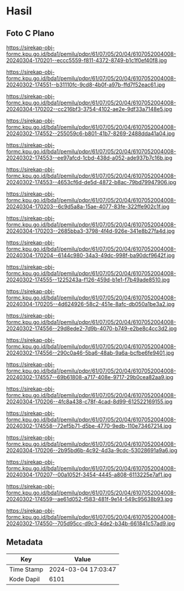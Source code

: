 # Hasil

## Foto C Plano

https://sirekap-obj-formc.kpu.go.id/bda1/pemilu/pdpr/61/07/05/20/04/6107052004008-20240304-170201--eccc5559-f811-4372-8749-b1c1f0ef40f8.jpg

https://sirekap-obj-formc.kpu.go.id/bda1/pemilu/pdpr/61/07/05/20/04/6107052004008-20240302-174551--b31110fc-9cd8-4b0f-a97b-ffd7f52eac61.jpg

https://sirekap-obj-formc.kpu.go.id/bda1/pemilu/pdpr/61/07/05/20/04/6107052004008-20240304-170202--cc216bf3-3754-4102-ae2e-9df33a7148e5.jpg

https://sirekap-obj-formc.kpu.go.id/bda1/pemilu/pdpr/61/07/05/20/04/6107052004008-20240302-174552--255059c6-b801-41b7-8269-2488dda41a04.jpg

https://sirekap-obj-formc.kpu.go.id/bda1/pemilu/pdpr/61/07/05/20/04/6107052004008-20240302-174553--ee97afcd-1cbd-438d-a052-ade937b7c16b.jpg

https://sirekap-obj-formc.kpu.go.id/bda1/pemilu/pdpr/61/07/05/20/04/6107052004008-20240302-174553--4653cf6d-de5d-4872-b8ac-79bd79947906.jpg

https://sirekap-obj-formc.kpu.go.id/bda1/pemilu/pdpr/61/07/05/20/04/6107052004008-20240304-170203--6c9d5a8a-15ae-4077-83fe-322ffe902c1f.jpg

https://sirekap-obj-formc.kpu.go.id/bda1/pemilu/pdpr/61/07/05/20/04/6107052004008-20240304-170203--2685bba3-3798-4f4d-926e-341e8b27fa4d.jpg

https://sirekap-obj-formc.kpu.go.id/bda1/pemilu/pdpr/61/07/05/20/04/6107052004008-20240304-170204--6144c980-34a3-49dc-998f-ba90dcf9642f.jpg

https://sirekap-obj-formc.kpu.go.id/bda1/pemilu/pdpr/61/07/05/20/04/6107052004008-20240302-174555--1225243a-f126-459d-b1e1-f7b49ade8510.jpg

https://sirekap-obj-formc.kpu.go.id/bda1/pemilu/pdpr/61/07/05/20/04/6107052004008-20240304-170205--4d624926-58c2-451e-8afc-db050a1be3a2.jpg

https://sirekap-obj-formc.kpu.go.id/bda1/pemilu/pdpr/61/07/05/20/04/6107052004008-20240302-174556--29d8ede2-7d9b-4070-b749-e2be8c4cc3d2.jpg

https://sirekap-obj-formc.kpu.go.id/bda1/pemilu/pdpr/61/07/05/20/04/6107052004008-20240302-174556--290c0a46-5ba6-48ab-9a6a-bcfbe6fe9401.jpg

https://sirekap-obj-formc.kpu.go.id/bda1/pemilu/pdpr/61/07/05/20/04/6107052004008-20240302-174557--69b61808-a717-408e-9717-29b0cea82aa9.jpg

https://sirekap-obj-formc.kpu.go.id/bda1/pemilu/pdpr/61/07/05/20/04/6107052004008-20240304-170206--4fc8a438-c78f-4cad-8d99-612522169155.jpg

https://sirekap-obj-formc.kpu.go.id/bda1/pemilu/pdpr/61/07/05/20/04/6107052004008-20240302-174558--72ef5b71-d5be-4770-9edb-110e73467214.jpg

https://sirekap-obj-formc.kpu.go.id/bda1/pemilu/pdpr/61/07/05/20/04/6107052004008-20240304-170206--2b95bd6b-4c92-4d3a-9cdc-53028691a9a6.jpg

https://sirekap-obj-formc.kpu.go.id/bda1/pemilu/pdpr/61/07/05/20/04/6107052004008-20240304-170207--00a1052f-3454-4445-a808-6113225e7af1.jpg

https://sirekap-obj-formc.kpu.go.id/bda1/pemilu/pdpr/61/07/05/20/04/6107052004008-20240302-174559--ae61d052-f583-481f-9e14-549c95638b93.jpg

https://sirekap-obj-formc.kpu.go.id/bda1/pemilu/pdpr/61/07/05/20/04/6107052004008-20240302-174550--705d95cc-d9c3-4de2-b34b-661841c57ad9.jpg


## Metadata

| Key        | Value               |
| ---------- | ------------------- |
| Time Stamp | 2024-03-04 17:03:47 |
| Kode Dapil | 6101                |



